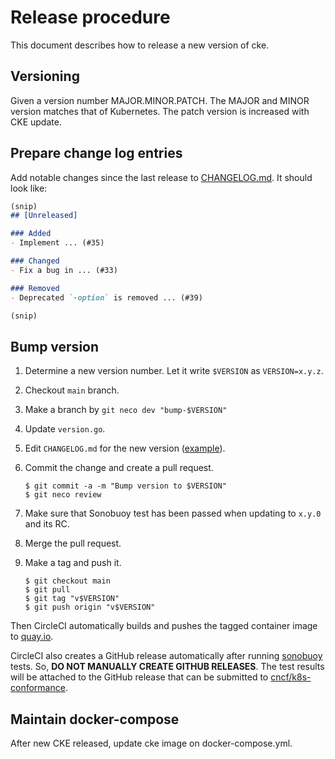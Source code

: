 Release procedure
=================

This document describes how to release a new version of cke.

## Versioning

Given a version number MAJOR.MINOR.PATCH.
The MAJOR and MINOR version matches that of Kubernetes.
The patch version is increased with CKE update.

## Prepare change log entries

Add notable changes since the last release to [CHANGELOG.md](CHANGELOG.md).
It should look like:

```markdown
(snip)
## [Unreleased]

### Added
- Implement ... (#35)

### Changed
- Fix a bug in ... (#33)

### Removed
- Deprecated `-option` is removed ... (#39)

(snip)
```

## Bump version

1. Determine a new version number.  Let it write `$VERSION` as `VERSION=x.y.z`.
2. Checkout `main` branch.
3. Make a branch by `git neco dev "bump-$VERSION"`
4. Update `version.go`.
5. Edit `CHANGELOG.md` for the new version ([example][]).
6. Commit the change and create a pull request.

    ```console
    $ git commit -a -m "Bump version to $VERSION"
    $ git neco review
    ```
7. Make sure that Sonobuoy test has been passed when updating to `x.y.0` and its RC.
8. Merge the pull request.
9. Make a tag and push it.

    ```console
    $ git checkout main
    $ git pull
    $ git tag "v$VERSION"
    $ git push origin "v$VERSION"
    ```

Then CircleCI automatically builds and pushes the tagged container image to [quay.io](https://quay.io/cybozu/cke).

CircleCI also creates a GitHub release automatically after running [sonobuoy](./sonobuoy) tests.
So, **DO NOT MANUALLY CREATE GITHUB RELEASES**.  The test results will be attached to the GitHub
release that can be submitted to [cncf/k8s-conformance](https://github.com/cncf/k8s-conformance).

## Maintain docker-compose

After new CKE released, update cke image on docker-compose.yml.

[example]: https://github.com/cybozu-go/etcdpasswd/commit/77d95384ac6c97e7f48281eaf23cb94f68867f79

